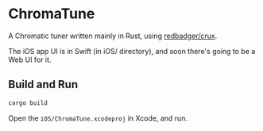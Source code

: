 # ChromaTune

A Chromatic tuner written mainly in Rust, using [redbadger/crux](https://github.com/redbadger/crux).

The iOS app UI is in Swift (in iOS/ directory), and soon there's going to be a Web UI for it.

## Build and Run

```sh
cargo build
```

Open the `iOS/ChromaTune.xcodeproj` in Xcode, and run.
